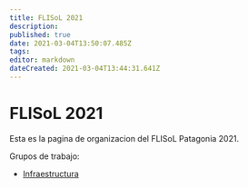 ```yaml
---
title: FLISoL 2021
description: 
published: true
date: 2021-03-04T13:50:07.485Z
tags: 
editor: markdown
dateCreated: 2021-03-04T13:44:31.641Z
---
```


# FLISoL 2021

Esta es la pagina de organizacion del FLISoL Patagonia 2021. 

Grupos de trabajo:

* [Infraestructura](/flisol2021/infra)